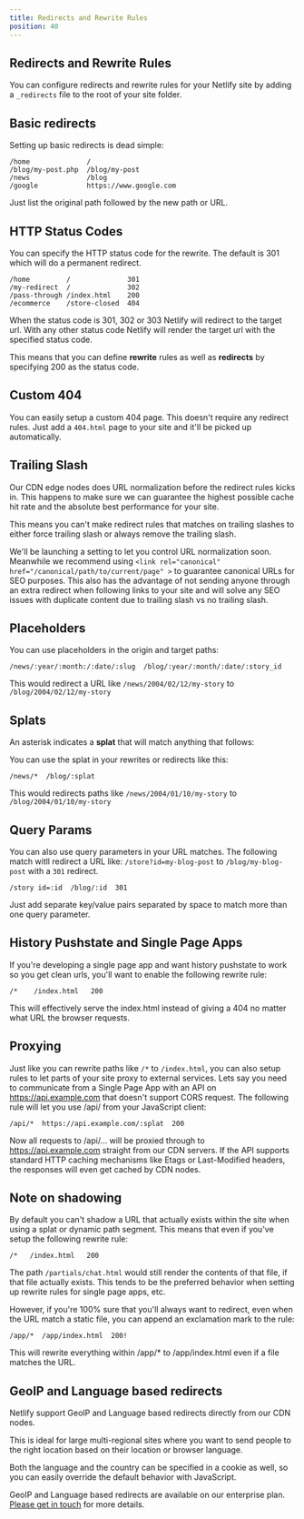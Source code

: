 ```yaml
---
title: Redirects and Rewrite Rules
position: 40
---
```


## Redirects and Rewrite Rules

You can configure redirects and rewrite rules for your Netlify site by adding a `_redirects` file to the root of your site folder.


## Basic redirects

Setting up basic redirects is dead simple:

    /home              /
    /blog/my-post.php  /blog/my-post
    /news              /blog
    /google            https://www.google.com

Just list the original path followed by the new path or URL.


## HTTP Status Codes

You can specify the HTTP status code for the rewrite. The default is 301 which will do a permanent redirect.

    /home         /              301
    /my-redirect  /              302
    /pass-through /index.html    200
    /ecommerce    /store-closed  404

When the status code is 301, 302 or 303 Netlify will redirect to the target url. With any other status code Netlify will render the target url with the specified status code.

This means that you can define **rewrite** rules as well as **redirects** by specifying 200 as the status code.

## Custom 404

You can easily setup a custom 404 page. This doesn't require any redirect rules. Just add a `404.html` page to your site and it'll be picked up automatically.

## Trailing Slash

Our CDN edge nodes does URL normalization before the redirect rules kicks in. This happens to make sure we can guarantee the highest possible cache hit rate and the absolute best performance for your site.

This means you can't make redirect rules that matches on trailing slashes to either force trailing slash or always remove the trailing slash.

We'll be launching a setting to let you control URL normalization soon. Meanwhile we recommend using `<link rel="canonical" href="/canonical/path/to/current/page" >` to guarantee canonical URLs for SEO purposes. This also has the advantage of not sending anyone through an extra redirect when following links to your site and will solve any SEO issues with duplicate content due to trailing slash vs no trailing slash.

## Placeholders

You can use placeholders in the origin and target paths:

    /news/:year/:month:/:date/:slug  /blog/:year/:month/:date/:story_id

This would redirect a URL like `/news/2004/02/12/my-story` to `/blog/2004/02/12/my-story`


## Splats

An asterisk indicates a **splat** that will match anything that follows:

You can use the splat in your rewrites or redirects like this:

    /news/*  /blog/:splat

This would redirects paths like `/news/2004/01/10/my-story` to `/blog/2004/01/10/my-story`

## Query Params

You can also use query parameters in your URL matches. The following match witll redirect a URL like: `/store?id=my-blog-post` to `/blog/my-blog-post` with a `301` redirect.

```
/story id=:id  /blog/:id  301
```

Just add separate key/value pairs separated by space to match more than one query parameter.

## History Pushstate and Single Page Apps

If you're developing a single page app and want history pushstate to work so you get clean urls, you'll want to enable the following rewrite rule:

    /*    /index.html   200

This will effectively serve the index.html instead of giving a 404 no matter what URL the browser requests.

## Proxying

Just like you can rewrite paths like `/*` to `/index.html`, you can also setup rules to let parts of your site proxy to external services. Lets say you need to communicate from a Single Page App with an API on https://api.example.com that doesn't support CORS request. The following rule will let you use /api/ from your JavaScript client:

    /api/*  https://api.example.com/:splat  200

Now all requests to /api/... will be proxied through to https://api.example.com straight from our CDN servers. If the API supports standard HTTP caching mechanisms like Etags or Last-Modified headers, the responses will even get cached by CDN nodes.

## Note on shadowing

By default you can't shadow a URL that actually exists within the site when using a splat or dynamic path segment. This means that even if you've setup the following rewrite rule:

    /*   /index.html   200

The path `/partials/chat.html` would still render the contents of that file, if that file actually exists. This tends to be the preferred behavior when setting up rewrite rules for single page apps, etc.

However, if you're 100% sure that you'll always want to redirect, even when the URL match a static file, you can append an exclamation mark to the rule:

    /app/*  /app/index.html  200!

This will rewrite everything within /app/* to /app/index.html even if a file matches the URL.

## GeoIP and Language based redirects

Netlify support GeoIP and Language based redirects directly from our CDN nodes.

This is ideal for large multi-regional sites where you want to send people to the right location based on their location or browser language.

Both the language and the country can be specified in a cookie as well, so you can easily override the default behavior with JavaScript.

GeoIP and Language based redirects are available on our enterprise plan. [Please get in touch](/contact) for more details.

